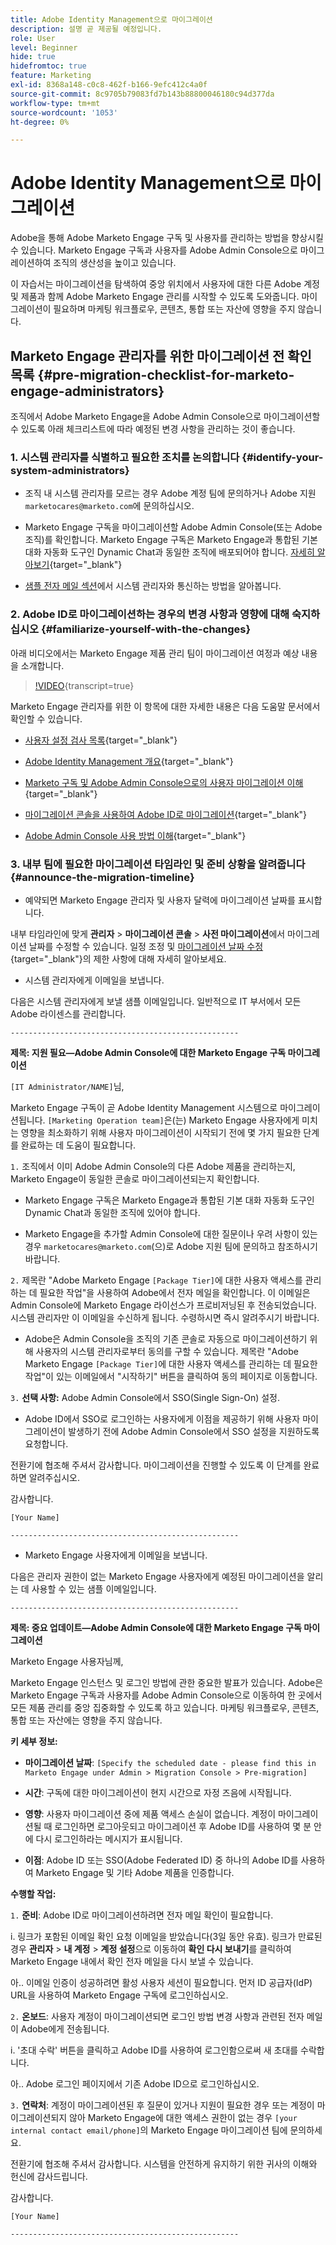 ```yaml
---
title: Adobe Identity Management으로 마이그레이션
description: 설명 곧 제공될 예정입니다.
role: User
level: Beginner
hide: true
hidefromtoc: true
feature: Marketing
exl-id: 8368a148-c0c8-462f-b166-9efc412c4a0f
source-git-commit: 8c9705b79083fd7b143b88800046180c94d377da
workflow-type: tm+mt
source-wordcount: '1053'
ht-degree: 0%

---
```


# Adobe Identity Management으로 마이그레이션

Adobe을 통해 Adobe Marketo Engage 구독 및 사용자를 관리하는 방법을 향상시킬 수 있습니다. Marketo Engage 구독과 사용자를 Adobe Admin Console으로 마이그레이션하여 조직의 생산성을 높이고 있습니다.

이 자습서는 마이그레이션을 탐색하여 중앙 위치에서 사용자에 대한 다른 Adobe 계정 및 제품과 함께 Adobe Marketo Engage 관리를 시작할 수 있도록 도와줍니다. 마이그레이션이 필요하며 마케팅 워크플로우, 콘텐츠, 통합 또는 자산에 영향을 주지 않습니다.

## Marketo Engage 관리자를 위한 마이그레이션 전 확인 목록 {#pre-migration-checklist-for-marketo-engage-administrators}

조직에서 Adobe Marketo Engage을 Adobe Admin Console으로 마이그레이션할 수 있도록 아래 체크리스트에 따라 예정된 변경 사항을 관리하는 것이 좋습니다.

### 1. 시스템 관리자를 식별하고 필요한 조치를 논의합니다 {#identify-your-system-administrators}

* 조직 내 시스템 관리자를 모르는 경우 Adobe 계정 팀에 문의하거나 Adobe 지원 `marketocares@marketo.com`에 문의하십시오.

* Marketo Engage 구독을 마이그레이션할 Adobe Admin Console(또는 Adobe 조직)를 확인합니다.  Marketo Engage 구독은 Marketo Engage과 통합된 기본 대화 자동화 도구인 Dynamic Chat과 동일한 조직에 배포되어야 합니다. [자세히 알아보기](https://experienceleague.adobe.com/en/docs/marketo/using/product-docs/administration/marketo-with-adobe-identity/subscription-and-user-migration/understanding-marketo-subscription-and-user-migration-to-the-adobe-admin-console#subscription-migration-complete){target="_blank"}

* [샘플 전자 메일 섹션](#announce-the-migration-timeline)에서 시스템 관리자와 통신하는 방법을 알아봅니다.

### 2. Adobe ID로 마이그레이션하는 경우의 변경 사항과 영향에 대해 숙지하십시오 {#familiarize-yourself-with-the-changes}

아래 비디오에서는 Marketo Engage 제품 관리 팀이 마이그레이션 여정과 예상 내용을 소개합니다.

>[!VIDEO](https://video.tv.adobe.com/v/3430920t3/?quality=12&learn=on){transcript=true}

Marketo Engage 관리자를 위한 이 항목에 대한 자세한 내용은 다음 도움말 문서에서 확인할 수 있습니다.

* [사용자 설정 검사 목록](https://experienceleague.adobe.com/en/docs/marketo/using/getting-started/initial-setup/user-setup){target="_blank"}

* [Adobe Identity Management 개요](https://experienceleague.adobe.com/en/docs/marketo/using/product-docs/administration/marketo-with-adobe-identity/adobe-identity-management-overview){target="_blank"}

* [Marketo 구독 및 Adobe Admin Console으로의 사용자 마이그레이션 이해](https://experienceleague.adobe.com/en/docs/marketo/using/product-docs/administration/marketo-with-adobe-identity/subscription-and-user-migration/understanding-marketo-subscription-and-user-migration-to-the-adobe-admin-console){target="_blank"}

* [마이그레이션 콘솔을 사용하여 Adobe ID로 마이그레이션](https://experienceleague.adobe.com/en/docs/marketo/using/product-docs/administration/marketo-with-adobe-identity/subscription-and-user-migration/migrating-to-adobe-identity){target="_blank"}

* [Adobe Admin Console 사용 방법 이해](https://helpx.adobe.com/enterprise/using/admin-console.html){target="_blank"}

### 3. 내부 팀에 필요한 마이그레이션 타임라인 및 준비 상황을 알려줍니다 {#announce-the-migration-timeline}

* 예약되면 Marketo Engage 관리자 및 사용자 달력에 마이그레이션 날짜를 표시합니다.

내부 타임라인에 맞게 **관리자** > **마이그레이션 콘솔** > **사전 마이그레이션**&#x200B;에서 마이그레이션 날짜를 수정할 수 있습니다. 일정 조정 및 [마이그레이션 날짜 수정](https://experienceleague.adobe.com/en/docs/marketo/using/product-docs/administration/marketo-with-adobe-identity/subscription-and-user-migration/migrating-to-adobe-identity#pre-migration){target="_blank"}의 제한 사항에 대해 자세히 알아보세요.

* 시스템 관리자에게 이메일을 보냅니다.

다음은 시스템 관리자에게 보낼 샘플 이메일입니다. 일반적으로 IT 부서에서 모든 Adobe 라이센스를 관리합니다.

`---------------------------------------------------`

**제목: 지원 필요—Adobe Admin Console에 대한 Marketo Engage 구독 마이그레이션**

`[IT Administrator/NAME]`님,

Marketo Engage 구독이 곧 Adobe Identity Management 시스템으로 마이그레이션됩니다. `[Marketing Operation team]`은(는) Marketo Engage 사용자에게 미치는 영향을 최소화하기 위해 사용자 마이그레이션이 시작되기 전에 몇 가지 필요한 단계를 완료하는 데 도움이 필요합니다.

`1.` 조직에서 이미 Adobe Admin Console의 다른 Adobe 제품을 관리하는지, Marketo Engage이 동일한 콘솔로 마이그레이션되는지 확인합니다.

* Marketo Engage 구독은 Marketo Engage과 통합된 기본 대화 자동화 도구인 Dynamic Chat과 동일한 조직에 있어야 합니다.

* Marketo Engage을 추가할 Admin Console에 대한 질문이나 우려 사항이 있는 경우 `marketocares@marketo.com`(으)로 Adobe 지원 팀에 문의하고 참조하시기 바랍니다.

`2.` 제목란 &quot;Adobe Marketo Engage `[Package Tier]`에 대한 사용자 액세스를 관리하는 데 필요한 작업&quot;을 사용하여 Adobe에서 전자 메일을 확인합니다. 이 이메일은 Admin Console에 Marketo Engage 라이선스가 프로비저닝된 후 전송되었습니다. 시스템 관리자만 이 이메일을 수신하게 됩니다. 수령하시면 즉시 알려주시기 바랍니다.

* Adobe은 Admin Console을 조직의 기존 콘솔로 자동으로 마이그레이션하기 위해 사용자의 시스템 관리자로부터 동의를 구할 수 있습니다. 제목란 &quot;Adobe Marketo Engage `[Package Tier]`에 대한 사용자 액세스를 관리하는 데 필요한 작업&quot;이 있는 이메일에서 &quot;시작하기&quot; 버튼을 클릭하여 동의 페이지로 이동합니다.

`3.` **선택 사항:** Adobe Admin Console에서 SSO(Single Sign-On) 설정.

* Adobe ID에서 SSO로 로그인하는 사용자에게 이점을 제공하기 위해 사용자 마이그레이션이 발생하기 전에 Adobe Admin Console에서 SSO 설정을 지원하도록 요청합니다.

전환기에 협조해 주셔서 감사합니다. 마이그레이션을 진행할 수 있도록 이 단계를 완료하면 알려주십시오.

감사합니다.

`[Your Name]`

`---------------------------------------------------`

* Marketo Engage 사용자에게 이메일을 보냅니다.

다음은 관리자 권한이 없는 Marketo Engage 사용자에게 예정된 마이그레이션을 알리는 데 사용할 수 있는 샘플 이메일입니다.

`---------------------------------------------------`

**제목: 중요 업데이트—Adobe Admin Console에 대한 Marketo Engage 구독 마이그레이션**

Marketo Engage 사용자님께,

Marketo Engage 인스턴스 및 로그인 방법에 관한 중요한 발표가 있습니다. Adobe은 Marketo Engage 구독과 사용자를 Adobe Admin Console으로 이동하여 한 곳에서 모든 제품 관리를 중앙 집중화할 수 있도록 하고 있습니다. 마케팅 워크플로우, 콘텐츠, 통합 또는 자산에는 영향을 주지 않습니다.

**키 세부 정보:**

* **마이그레이션 날짜**: `[Specify the scheduled date - please find this in Marketo Engage under Admin > Migration Console > Pre-migration]`

* **시간**: 구독에 대한 마이그레이션이 현지 시간으로 자정 즈음에 시작됩니다.

* **영향**: 사용자 마이그레이션 중에 제품 액세스 손실이 없습니다. 계정이 마이그레이션될 때 로그인하면 로그아웃되고 마이그레이션 후 Adobe ID를 사용하여 몇 분 안에 다시 로그인하라는 메시지가 표시됩니다.

* **이점**: Adobe ID 또는 SSO(Adobe Federated ID) 중 하나의 Adobe ID를 사용하여 Marketo Engage 및 기타 Adobe 제품을 인증합니다.

**수행할 작업:**

`1.` **준비**: Adobe ID로 마이그레이션하려면 전자 메일 확인이 필요합니다.

i. 링크가 포함된 이메일 확인 요청 이메일을 받았습니다(3일 동안 유효). 링크가 만료된 경우 **관리자** > **내 계정** > **계정 설정**&#x200B;으로 이동하여 **확인 다시 보내기**&#x200B;를 클릭하여 Marketo Engage 내에서 확인 전자 메일을 다시 보낼 수 있습니다.

아.. 이메일 인증이 성공하려면 활성 사용자 세션이 필요합니다. 먼저 ID 공급자(IdP) URL을 사용하여 Marketo Engage 구독에 로그인하십시오.

`2.` **온보드**: 사용자 계정이 마이그레이션되면 로그인 방법 변경 사항과 관련된 전자 메일이 Adobe에게 전송됩니다.

i. &#39;초대 수락&#39; 버튼을 클릭하고 Adobe ID를 사용하여 로그인함으로써 새 초대를 수락합니다.

아.. Adobe 로그인 페이지에서 기존 Adobe ID으로 로그인하십시오.

`3.` **연락처**: 계정이 마이그레이션된 후 질문이 있거나 지원이 필요한 경우 또는 계정이 마이그레이션되지 않아 Marketo Engage에 대한 액세스 권한이 없는 경우 `[your internal contact email/phone]`의 Marketo Engage 마이그레이션 팀에 문의하세요.

전환기에 협조해 주셔서 감사합니다. 시스템을 안전하게 유지하기 위한 귀사의 이해와 헌신에 감사드립니다.

감사합니다.

`[Your Name]`

`---------------------------------------------------`
